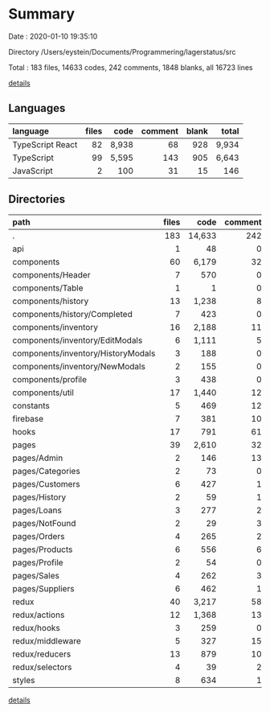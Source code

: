 # Summary

Date : 2020-01-10 19:35:10

Directory /Users/eystein/Documents/Programmering/lagerstatus/src

Total : 183 files,  14633 codes, 242 comments, 1848 blanks, all 16723 lines

[details](details.md)

## Languages
| language | files | code | comment | blank | total |
| :--- | ---: | ---: | ---: | ---: | ---: |
| TypeScript React | 82 | 8,938 | 68 | 928 | 9,934 |
| TypeScript | 99 | 5,595 | 143 | 905 | 6,643 |
| JavaScript | 2 | 100 | 31 | 15 | 146 |

## Directories
| path | files | code | comment | blank | total |
| :--- | ---: | ---: | ---: | ---: | ---: |
| . | 183 | 14,633 | 242 | 1,848 | 16,723 |
| api | 1 | 48 | 0 | 5 | 53 |
| components | 60 | 6,179 | 32 | 657 | 6,868 |
| components/Header | 7 | 570 | 0 | 57 | 627 |
| components/Table | 1 | 1 | 0 | 1 | 2 |
| components/history | 13 | 1,238 | 8 | 132 | 1,378 |
| components/history/Completed | 7 | 423 | 0 | 38 | 461 |
| components/inventory | 16 | 2,188 | 11 | 200 | 2,399 |
| components/inventory/EditModals | 6 | 1,111 | 5 | 79 | 1,195 |
| components/inventory/HistoryModals | 3 | 188 | 0 | 23 | 211 |
| components/inventory/NewModals | 2 | 155 | 0 | 17 | 172 |
| components/profile | 3 | 438 | 0 | 52 | 490 |
| components/util | 17 | 1,440 | 12 | 186 | 1,638 |
| constants | 5 | 469 | 12 | 57 | 538 |
| firebase | 7 | 381 | 10 | 61 | 452 |
| hooks | 17 | 791 | 61 | 140 | 992 |
| pages | 39 | 2,610 | 32 | 279 | 2,921 |
| pages/Admin | 2 | 146 | 13 | 18 | 177 |
| pages/Categories | 2 | 73 | 0 | 11 | 84 |
| pages/Customers | 6 | 427 | 1 | 44 | 472 |
| pages/History | 2 | 59 | 1 | 8 | 68 |
| pages/Loans | 3 | 277 | 2 | 24 | 303 |
| pages/NotFound | 2 | 29 | 3 | 6 | 38 |
| pages/Orders | 4 | 265 | 2 | 29 | 296 |
| pages/Products | 6 | 556 | 6 | 58 | 620 |
| pages/Profile | 2 | 54 | 0 | 8 | 62 |
| pages/Sales | 4 | 262 | 3 | 31 | 296 |
| pages/Suppliers | 6 | 462 | 1 | 42 | 505 |
| redux | 40 | 3,217 | 58 | 524 | 3,799 |
| redux/actions | 12 | 1,368 | 13 | 198 | 1,579 |
| redux/hooks | 3 | 259 | 0 | 36 | 295 |
| redux/middleware | 5 | 327 | 15 | 47 | 389 |
| redux/reducers | 13 | 879 | 10 | 162 | 1,051 |
| redux/selectors | 4 | 39 | 2 | 13 | 54 |
| styles | 8 | 634 | 1 | 85 | 720 |

[details](details.md)